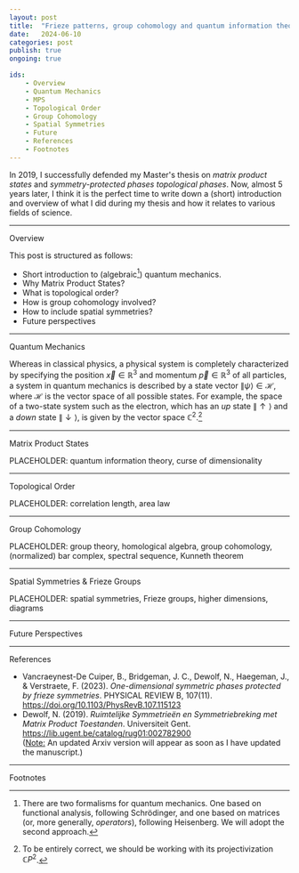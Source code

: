 ```yaml
---
layout: post
title:  "Frieze patterns, group cohomology and quantum information theory"
date:   2024-06-10
categories: post
publish: true
ongoing: true

ids:
    - Overview
    - Quantum Mechanics
    - MPS
    - Topological Order
    - Group Cohomology
    - Spatial Symmetries
    - Future
    - References
    - Footnotes
---
```


In 2019, I successfully defended my Master's thesis on <i>matrix product states</i> and <i>symmetry-protected phases topological phases</i>. Now, almost 5 years later, I think it is the perfect time to write down a (short) introduction and overview of what I did during my thesis and how it relates to various fields of science.

<hr id = "Overview">
<div class = "nav-block"><div class = "side">Overview</div></div>

This post is structured as follows:
* Short introduction to (algebraic[^1]) quantum mechanics.
* Why Matrix Product States?
* What is topological order?
* How is group cohomology involved?
* How to include spatial symmetries?
* Future perspectives

[^1]: There are two formalisms for quantum mechanics. One based on functional analysis, following Schrödinger, and one based on matrices (or, more generally, <i>operators</i>), following Heisenberg. We will adopt the second approach.

<hr id = "QuantumMechanics">
<div class = "nav-block"><div class = "side">Quantum Mechanics</div></div>

Whereas in classical physics, a physical system is completely characterized by specifying the position $\vec{x}\in\mathbb{R}^3$ and momentum $\vec{p}\in\mathbb{R}^3$ of all particles, a system in quantum mechanics is described by a state vector $\|\psi\rangle\in\mathcal{H}$, where $\mathcal{H}$ is the vector space of all possible states. For example, the space of a two-state system such as the electron, which has an <i>up</i> state $\|\uparrow\rangle$ and a <i>down</i> state $\|\downarrow\rangle$, is given by the vector space $\mathbb{C}^2$.[^2]

[^2]: To be entirely correct, we should be working with its projectivization $\mathbb{C}P^2$.

<hr id = "MPS">
<div class = "nav-block"><div class = "side">Matrix Product States</div></div>

PLACEHOLDER: quantum information theory, curse of dimensionality

<hr id = "TopologicalOrder">
<div class = "nav-block"><div class = "side">Topological Order</div></div>

PLACEHOLDER: correlation length, area law

<hr id = "GroupCohomology">
<div class = "nav-block"><div class = "side">Group Cohomology</div></div>

PLACEHOLDER: group theory, homological algebra, group cohomology, (normalized) bar complex, spectral sequence, Kunneth theorem

<hr id = "SpatialSymmetries">
<div class = "nav-block"><div class = "side">Spatial Symmetries & Frieze Groups</div></div>

PLACEHOLDER: spatial symmetries, Frieze groups, higher dimensions, diagrams

<hr id = "Future">
<div class = "nav-block"><div class = "side">Future Perspectives</div></div>

<hr id = "References">
<div class = "nav-block"><div class = "side">References</div></div>

* Vancraeynest-De Cuiper, B., Bridgeman, J. C., Dewolf, N., Haegeman, J., & Verstraete, F. (2023). <i>One-dimensional symmetric phases protected by frieze symmetries</i>. PHYSICAL REVIEW B, 107(11). <a href = "https://doi.org/10.1103/PhysRevB.107.115123" target = "_blank">https://doi.org/10.1103/PhysRevB.107.115123</a>
* Dewolf, N. (2019). <i>Ruimtelijke Symmetrieën en Symmetriebreking met Matrix Product Toestanden</i>. Universiteit Gent. <a href = "https://lib.ugent.be/catalog/rug01:002782900" target = "_blank">https://lib.ugent.be/catalog/rug01:002782900</a><br>(<u>Note:</u> An updated Arxiv version will appear as soon as I have updated the manuscript.)

<hr id = "Footnotes">
<div class = "nav-block"><div class = "side">Footnotes</div></div>